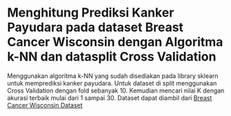 # Menghitung Prediksi Kanker Payudara pada dataset Breast Cancer Wisconsin dengan Algoritma k-NN dan datasplit Cross Validation
Menggunakan algoritma k-NN yang sudah disediakan pada library sklearn untuk memprediksi kanker payudara. Untuk dataset di split menggunakan Cross Validation dengan fold sebanyak 10. Kemudian mencari nilai K dengan akurasi terbaik mulai dari 1 sampai 30.
Dataset dapat diambil dari <a href="https://archive.ics.uci.edu/ml/datasets/Breast+Cancer+Wisconsin+(Diagnostic)">Breast Cancer Wisconsin Dataset</a>
